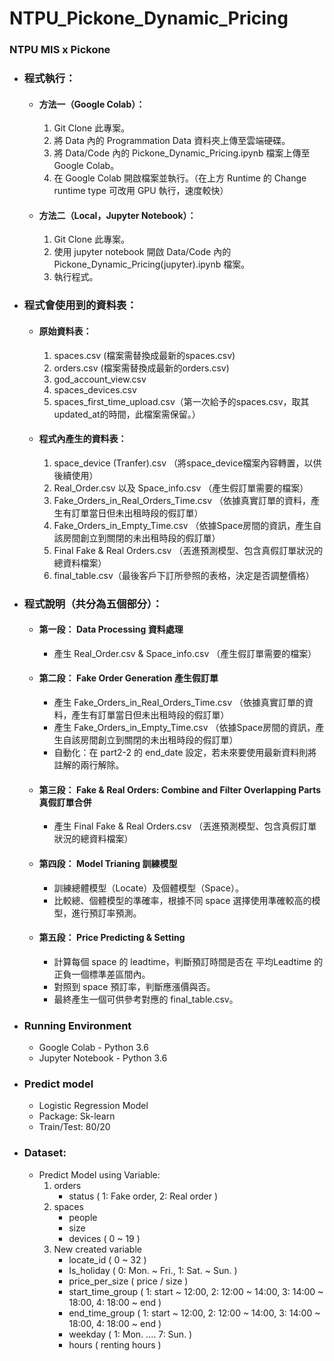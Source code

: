 # NTPU_Pickone_Dynamic_Pricing
### NTPU MIS x Pickone
* ### 程式執行：
  * #### 方法一（Google Colab）：
    1. Git Clone 此專案。　    
    2. 將 Data 內的 Programmation Data 資料夾上傳至雲端硬碟。 　
    3. 將 Data/Code 內的 Pickone_Dynamic_Pricing.ipynb 檔案上傳至 Google Colab。 　
    4. 在 Google Colab 開啟檔案並執行。（在上方 Runtime 的 Change runtime type 可改用 GPU 執行，速度較快）

  * #### 方法二（Local，Jupyter Notebook）：
    1. Git Clone 此專案。
    2. 使用 jupyter notebook 開啟 Data/Code 內的 Pickone_Dynamic_Pricing(jupyter).ipynb 檔案。
    3. 執行程式。

* ### 程式會使用到的資料表：
   * #### 原始資料表：
      1. spaces.csv (檔案需替換成最新的spaces.csv)
      2. orders.csv (檔案需替換成最新的orders.csv)
      3. god_account_view.csv
      4. spaces_devices.csv
      5. spaces_first_time_upload.csv（第一次給予的spaces.csv，取其updated_at的時間，此檔案需保留。）
   
   * #### 程式內產生的資料表：
      1. space_device (Tranfer).csv （將space_device檔案內容轉置，以供後續使用） 
      2. Real_Order.csv 以及 Space_info.csv （產生假訂單需要的檔案）
      3. Fake_Orders_in_Real_Orders_Time.csv （依據真實訂單的資料，產生有訂單當日但未出租時段的假訂單） 
      4. Fake_Orders_in_Empty_Time.csv （依據Space房間的資訊，產生自該房間創立到關閉的未出租時段的假訂單） 
      5. Final Fake & Real Orders.csv （丟進預測模型、包含真假訂單狀況的總資料檔案）
      6. final_table.csv（最後客戶下訂所參照的表格，決定是否調整價格）


* ### 程式說明（共分為五個部分）：
   * #### 第一段： Data Processing 資料處理  
      * 產生 Real_Order.csv & Space_info.csv （產生假訂單需要的檔案） 
       
   * #### 第二段： Fake Order Generation 產生假訂單 
      * 產生 Fake_Orders_in_Real_Orders_Time.csv （依據真實訂單的資料，產生有訂單當日但未出租時段的假訂單） 
      * 產生 Fake_Orders_in_Empty_Time.csv （依據Space房間的資訊，產生自該房間創立到關閉的未出租時段的假訂單） 
      * 自動化：在 part2-2 的 end_date 設定，若未來要使用最新資料則將註解的兩行解除。
       
   * #### 第三段： Fake & Real Orders: Combine and Filter Overlapping Parts 真假訂單合併
      * 產生 Final Fake & Real Orders.csv （丟進預測模型、包含真假訂單狀況的總資料檔案）
       
   * #### 第四段： Model Trianing 訓練模型
      * 訓練總體模型（Locate）及個體模型（Space）。 
      * 比較總、個體模型的準確率，根據不同 space 選擇使用準確較高的模型，進行預訂率預測。 
     
   * #### 第五段： Price Predicting & Setting 
      * 計算每個 space 的 leadtime，判斷預訂時間是否在 平均Leadtime 的正負一個標準差區間內。 
      * 對照到 space 預訂率，判斷應漲價與否。
      * 最終產生一個可供參考對應的 final_table.csv。

* ### Running Environment
   * Google Colab - Python 3.6
   * Jupyter Notebook - Python 3.6
   
* ### Predict model
   * Logistic Regression Model
   * Package: Sk-learn
   * Train/Test: 80/20
   
* ### Dataset:
   * Predict Model using Variable:
      1. orders
         * status ( 1: Fake order, 2: Real order )
      2. spaces
         * people
         * size
         * devices ( 0 ~ 19 )
      3. New created variable
         * locate_id ( 0 ~ 32 )
         * Is_holiday ( 0: Mon. ~ Fri., 1: Sat. ~ Sun. )
         * price_per_size ( price / size )
         * start_time_group ( 1: start ~ 12:00, 2: 12:00 ~ 14:00, 3: 14:00 ~ 18:00, 4: 18:00 ~ end )
         * end_time_group ( 1: start ~ 12:00, 2: 12:00 ~ 14:00, 3: 14:00 ~ 18:00, 4: 18:00 ~ end )
         * weekday ( 1: Mon. .... 7: Sun. )
         * hours ( renting hours )

